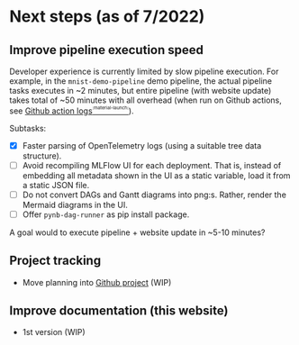 # Next steps (as of 7/2022)
## Improve pipeline execution speed

Developer experience is currently limited by slow pipeline execution.
For example, in the `mnist-demo-pipeline` demo pipeline, the actual pipeline
tasks executes in ~2 minutes,
but entire pipeline (with website update) takes total of ~50 minutes with all overhead
(when run on Github actions, see
[Github action logs<sup><sup><sub>:material-launch:</sub></sup></sup>](https://github.com/pynb-dag-runner/mnist-digits-demo-pipeline/actions)).

Subtasks:

- [x] Faster parsing of OpenTelemetry logs (using a suitable tree data structure).
- [ ] Avoid recompiling MLFlow UI for each deployment. That is, instead of
      embedding all metadata shown in the UI as a static variable, load it from a
      static JSON file.
- [ ] Do not convert DAGs and Gantt diagrams into png:s. Rather, render the
      Mermaid diagrams in the UI.
- [ ] Offer `pynb-dag-runner` as pip install package.

A goal would to execute pipeline + website update in ~5-10 minutes?

## Project tracking

- Move planning into [Github project](https://github.com/orgs/pynb-dag-runner/projects/2) (WIP)

## Improve documentation (this website)

- 1st version (WIP)
